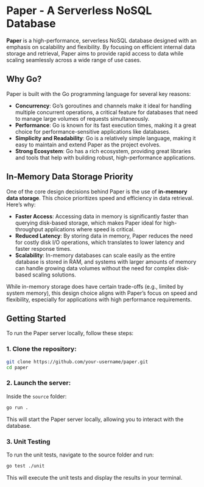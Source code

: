 # Paper - A Serverless NoSQL Database

**Paper** is a high-performance, serverless NoSQL database designed with an emphasis on scalability and flexibility. By focusing on efficient internal data storage and retrieval, Paper aims to provide rapid access to data while scaling seamlessly across a wide range of use cases.

## Why Go?

Paper is built with the Go programming language for several key reasons:

- **Concurrency**: Go’s goroutines and channels make it ideal for handling multiple concurrent operations, a critical feature for databases that need to manage large volumes of requests simultaneously.
- **Performance**: Go is known for its fast execution times, making it a great choice for performance-sensitive applications like databases.
- **Simplicity and Readability**: Go is a relatively simple language, making it easy to maintain and extend Paper as the project evolves.
- **Strong Ecosystem**: Go has a rich ecosystem, providing great libraries and tools that help with building robust, high-performance applications.

## In-Memory Data Storage Priority

One of the core design decisions behind Paper is the use of **in-memory data storage**. This choice prioritizes speed and efficiency in data retrieval. Here’s why:

- **Faster Access**: Accessing data in memory is significantly faster than querying disk-based storage, which makes Paper ideal for high-throughput applications where speed is critical.
- **Reduced Latency**: By storing data in memory, Paper reduces the need for costly disk I/O operations, which translates to lower latency and faster response times.
- **Scalability**: In-memory databases can scale easily as the entire database is stored in RAM, and systems with larger amounts of memory can handle growing data volumes without the need for complex disk-based scaling solutions.

While in-memory storage does have certain trade-offs (e.g., limited by system memory), this design choice aligns with Paper’s focus on speed and flexibility, especially for applications with high performance requirements.

## Getting Started

To run the Paper server locally, follow these steps:

### 1. Clone the repository:

```bash
git clone https://github.com/your-username/paper.git
cd paper
```

### 2. Launch the server:

Inside the `source` folder:

```bash
go run .
```

This will start the Paper server locally, allowing you to interact with the database.

### 3. Unit Testing
To run the unit tests, navigate to the source folder and run:

```bash
go test ./unit
```

This will execute the unit tests and display the results in your terminal.
